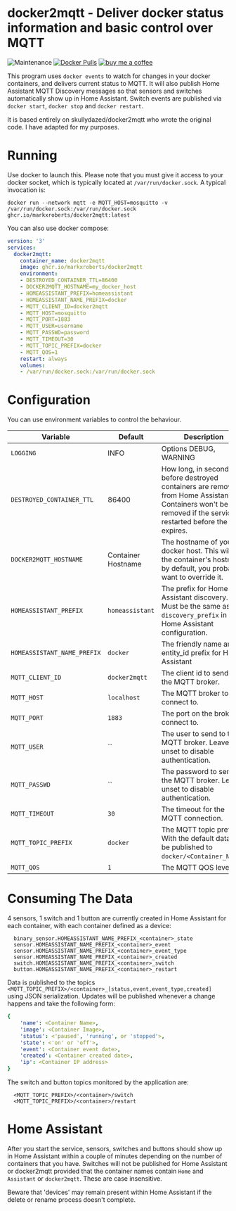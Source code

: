 # docker2mqtt - Deliver docker status information and basic control over MQTT

![Maintenance](https://img.shields.io/maintenance/yes/2023.svg)
[![Docker Pulls](https://img.shields.io/docker/pulls/markxroberts/docker2mqtt)](https://hub.docker.com/r/markxroberts/docker2mqtt)
[![buy me a coffee](https://img.shields.io/badge/If%20you%20like%20it-Buy%20me%20a%20coffee-orange.svg)](https://www.buymeacoffee.com/markxr)

This program uses `docker events` to watch for changes in your docker containers, and delivers current status to MQTT. It will also publish Home Assistant MQTT Discovery messages so that sensors and switches automatically show up in Home Assistant.  Switch events are published via `docker start`, `docker stop` and `docker restart`.

It is based entirely on skullydazed/docker2mqtt who wrote the original code.  I have adapted for my purposes.

# Running

Use docker to launch this. Please note that you must give it access to your docker socket, which is typically located at `/var/run/docker.sock`. A typical invocation is:

    docker run --network mqtt -e MQTT_HOST=mosquitto -v /var/run/docker.sock:/var/run/docker.sock ghcr.io/markxroberts/docker2mqtt:latest

You can also use docker compose:
```yaml
version: '3'
services:
  docker2mqtt:
    container_name: docker2mqtt
    image: ghcr.io/markxroberts/docker2mqtt
    environment:
    - DESTROYED_CONTAINER_TTL=86400
    - DOCKER2MQTT_HOSTNAME=my_docker_host
    - HOMEASSISTANT_PREFIX=homeassistant
    - HOMEASSISTANT_NAME_PREFIX=docker
    - MQTT_CLIENT_ID=docker2mqtt
    - MQTT_HOST=mosquitto
    - MQTT_PORT=1883
    - MQTT_USER=username
    - MQTT_PASSWD=password
    - MQTT_TIMEOUT=30
    - MQTT_TOPIC_PREFIX=docker
    - MQTT_QOS=1
    restart: always
    volumes:
    - /var/run/docker.sock:/var/run/docker.sock
```

# Configuration

You can use environment variables to control the behaviour.

| Variable | Default | Description |
|----------|---------|-------------|
| `LOGGING` | INFO | Options DEBUG, WARNING |
| `DESTROYED_CONTAINER_TTL` | 86400 | How long, in seconds, before destroyed containers are removed from Home Assistant. Containers won't be removed if the service is restarted before the TTL expires. |
| `DOCKER2MQTT_HOSTNAME` | Container Hostname | The hostname of your docker host. This will be the container's hostname by default, you probably want to override it. |
| `HOMEASSISTANT_PREFIX` | `homeassistant` | The prefix for Home Assistant discovery. Must be the same as `discovery_prefix` in your Home Assistant configuration. |
| `HOMEASSISTANT_NAME_PREFIX` | `docker` | The friendly name and entity_id prefix for Home Assistant |
| `MQTT_CLIENT_ID` | `docker2mqtt` | The client id to send to the MQTT broker. |
| `MQTT_HOST` | `localhost` | The MQTT broker to connect to. |
| `MQTT_PORT` | `1883` | The port on the broker to connect to. |
| `MQTT_USER` | `` | The user to send to the MQTT broker. Leave unset to disable authentication. |
| `MQTT_PASSWD` | `` | The password to send to the MQTT broker. Leave unset to disable authentication. |
| `MQTT_TIMEOUT` | `30` | The timeout for the MQTT connection. |
| `MQTT_TOPIC_PREFIX` | `docker` | The MQTT topic prefix. With the default data will be published to `docker/<Container_Name>`. |
| `MQTT_QOS` | `1` | The MQTT QOS level |

# Consuming The Data

4 sensors, 1 switch and 1 button are currently created in Home Assistant for each container, with each container defined as a device:

```
  binary_sensor.HOMEASSISTANT_NAME_PREFIX_<container>_state
  sensor.HOMEASSISTANT_NAME_PREFIX_<container>_event
  sensor.HOMEASSISTANT_NAME_PREFIX_<container>_event_type
  sensor.HOMEASSISTANT_NAME_PREFIX_<container>_created
  switch.HOMEASSISTANT_NAME_PREFIX_<container>_switch
  button.HOMEASSISTANT_NAME_PREFIX_<container>_restart
```

Data is published to the topics `<MQTT_TOPIC_PREFIX>/<container>_[status,event,event_type,created]` using JSON serialization. Updates will be published whenever a change happens and take the following form:

```yaml
{
    'name': <Container Name>,
    'image': <Container Image>,
    'status': <'paused', 'running', or 'stopped'>,
    'state': <'on' or 'off'>,
    'event': <Container event date>,
    'created': <Container created date>,
    'ip': <Container IP address>
}
```
The switch and button topics monitored by the application are:
```
  <MQTT_TOPIC_PREFIX>/<container>/switch
  <MQTT_TOPIC_PREFIX>/<container>/restart
```

# Home Assistant

After you start the service, sensors, switches and buttons should show up in Home Assistant within a couple of minutes depending on the number of containers that you have.  Switches will not be published for Home Assistant or docker2mqtt provided that the container names contain `Home` and `Assistant` or `docker2mqtt`.  These are case insensitive.

Beware that 'devices' may remain present within Home Assistant if the delete or rename process doesn't complete.

